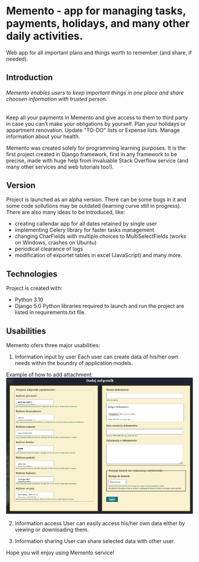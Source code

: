 
# Memento - app for managing tasks, payments, holidays, and many other daily activities.
Web app for all important plans and things worth to remember (and share, if needed).

## Introduction
###### Memento enables users to keep important things in one place and share choosen information with trusted person.
Keep all your payments in Memento and give access to them to third party in case you can't make your obligations by yourself.
Plan your holidays or appartment renovation. Update "TO-DO" lists or Expense lists. Manage information about your health.

Memento was created solely for programming learning purposes.
It is the first project created in Django framework, first in any framework to be precise, made with huge help from invaluable Stack Overflow service (and many other services and web tutorials too!).

## Version
Project is launched as an alpha version.
There can be some bugs in it and some code sollutions may be outdated (learning curve still in progress).
There are also many ideas to be introduced, like:
* creating callendar app for all dates retained by single user
* implementing Celery library for faster tasks management
* changing CharFields with multiple choices to MultiSelectFields (works on Windows, crashes on Ubuntu)
* periodical clearance of logs
* modification of exportet tables in excel (JavaScript)
and many more.

## Technologies
Project is created with:
* Python 3.10
* Django 5.0
Python libraries required to launch and run the project are listed in requirements.txt file.

## Usabilities
Memento ofers three major usabilities:
1) Information input by user
Each user can create data of his/her own needs within the boundry of application models.

Example of how to add attachment:
![Alt text](image-1.png)

2) Information access
User can easily access his/her own data either by viewing or downloading them.

3) Information sharing
User can share selected data with other user.


Hope you will enjoy using Memento service!